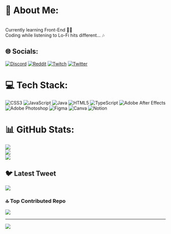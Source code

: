 # 💫 About Me:
<br>Currently learning Front-End 👨‍💻<br>Coding while listening to Lo-Fi hits different... 🎶


## 🌐 Socials:
[![Discord](https://img.shields.io/badge/Discord-%237289DA.svg?logo=discord&logoColor=white)](https://discord.gg/gohu#0001) [![Reddit](https://img.shields.io/badge/Reddit-%23FF4500.svg?logo=Reddit&logoColor=white)](https://reddit.com/user/huggow_) [![Twitch](https://img.shields.io/badge/Twitch-%239146FF.svg?logo=Twitch&logoColor=white)](https://twitch.tv/barragohu) [![Twitter](https://img.shields.io/badge/Twitter-%231DA1F2.svg?logo=Twitter&logoColor=white)](https://twitter.com/theanxientysofar) 

# 💻 Tech Stack:
![CSS3](https://img.shields.io/badge/css3-%231572B6.svg?style=for-the-badge&logo=css3&logoColor=white) ![JavaScript](https://img.shields.io/badge/javascript-%23323330.svg?style=for-the-badge&logo=javascript&logoColor=%23F7DF1E) ![Java](https://img.shields.io/badge/java-%23ED8B00.svg?style=for-the-badge&logo=java&logoColor=white) ![HTML5](https://img.shields.io/badge/html5-%23E34F26.svg?style=for-the-badge&logo=html5&logoColor=white) ![TypeScript](https://img.shields.io/badge/typescript-%23007ACC.svg?style=for-the-badge&logo=typescript&logoColor=white) ![Adobe After Effects](https://img.shields.io/badge/Adobe%20After%20Effects-9999FF.svg?style=for-the-badge&logo=Adobe%20After%20Effects&logoColor=white) ![Adobe Photoshop](https://img.shields.io/badge/adobephotoshop-%2331A8FF.svg?style=for-the-badge&logo=adobephotoshop&logoColor=white) 	![Figma](https://img.shields.io/badge/figma-%23F24E1E.svg?style=for-the-badge&logo=figma&logoColor=white) ![Canva](https://img.shields.io/badge/Canva-%2300C4CC.svg?style=for-the-badge&logo=Canva&logoColor=white) ![Notion](https://img.shields.io/badge/Notion-%23000000.svg?style=for-the-badge&logo=notion&logoColor=white)
# 📊 GitHub Stats:
![](https://github-readme-stats.vercel.app/api?username=slashgohu&theme=tokyonight&hide_border=true&include_all_commits=true&count_private=true)<br/>
![](https://github-readme-streak-stats.herokuapp.com/?user=slashgohu&theme=tokyonight&hide_border=true)<br/>
![](https://github-readme-stats.vercel.app/api/top-langs/?username=slashgohu&theme=tokyonight&hide_border=true&include_all_commits=true&count_private=true&layout=compact)

## 🐦 Latest Tweet
[![](https://gtce.itsvg.in/api?username=theanxientysofar)](https://github.com/VishwaGauravIn/github-twitter-card-embed)

### 🔝 Top Contributed Repo
![](https://github-contributor-stats.vercel.app/api?username=slashgohu&limit=5&theme=tokyonight&combine_all_yearly_contributions=true)

---
[![](https://visitcount.itsvg.in/api?id=slashgohu&icon=5&color=6)](https://visitcount.itsvg.in)

<!-- Proudly created with GPRM ( https://gprm.itsvg.in ) -->
